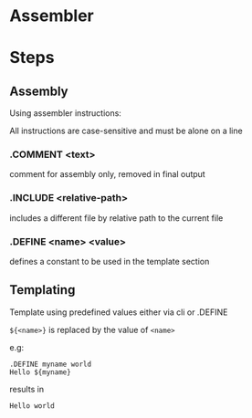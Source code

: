 # Assembler

# Steps

## Assembly
Using assembler instructions:

All instructions are case-sensitive and must be alone on a line

### .COMMENT \<text>
comment for assembly only, removed in final output

### .INCLUDE \<relative-path>
includes a different file by relative path to the current file

### .DEFINE \<name> \<value>
defines a constant to be used in the template section

## Templating
Template using predefined values either via cli or .DEFINE

`${<name>}` is replaced by the value of `<name>`

e.g:
```
.DEFINE myname world
Hello ${myname}
```

results in
```
Hello world
```
